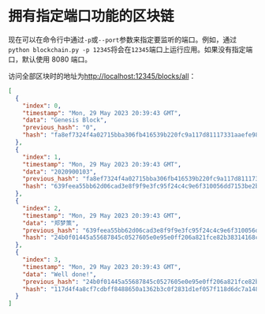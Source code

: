 # 拥有指定端口功能的区块链

现在可以在命令行中通过`-p`或`--port`参数来指定要监听的端口。例如，通过`python blockchain.py -p 12345`将会在`12345`端口上运行应用。如果没有指定端口，默认使用 8080 端口。

访问全部区块时的地址为<http://localhost:12345/blocks/all>：

```json
[
  {
    "index": 0,
    "timestamp": "Mon, 29 May 2023 20:39:43 GMT",
    "data": "Genesis Block",
    "previous_hash": "0",
    "hash": "fa8ef7324f4a02715bba306fb416539b220fc9a117d81117331aaefe98141045"
  },
  {
    "index": 1,
    "timestamp": "Mon, 29 May 2023 20:39:43 GMT",
    "data": "2020900103",
    "previous_hash": "fa8ef7324f4a02715bba306fb416539b220fc9a117d81117331aaefe98141045",
    "hash": "639feea55bb62d06cad3e8f9f9e3fc95f24c4c9e6f310056dd7153be2b07e636"
  },
  {
    "index": 2,
    "timestamp": "Mon, 29 May 2023 20:39:43 GMT",
    "data": "郑梦策",
    "previous_hash": "639feea55bb62d06cad3e8f9f9e3fc95f24c4c9e6f310056dd7153be2b07e636",
    "hash": "24b0f01445a55687845c0527605e0e95e0ff206a821fce82b38314168c1557d6"
  },
  {
    "index": 3,
    "timestamp": "Mon, 29 May 2023 20:39:43 GMT",
    "data": "Well done!",
    "previous_hash": "24b0f01445a55687845c0527605e0e95e0ff206a821fce82b38314168c1557d6",
    "hash": "117d4f4a8cf7cdbff8488650a1362b3c0f2831d1ef057f118d6dc7a148ef37d6"
  }
]
```
